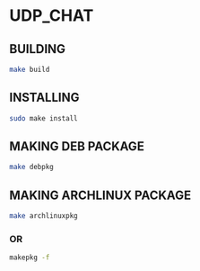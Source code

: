 # UDP_CHAT

## BUILDING
```sh
make build
```

## INSTALLING
```sh
sudo make install
```

## MAKING DEB PACKAGE
```sh
make debpkg
```

## MAKING ARCHLINUX PACKAGE
```sh
make archlinuxpkg
```
### OR
```sh
makepkg -f
```